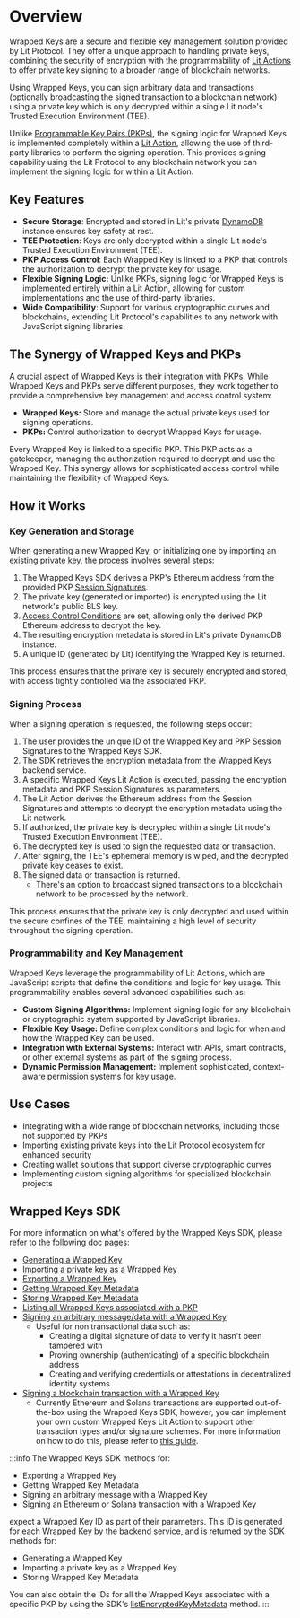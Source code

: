 # Overview

Wrapped Keys are a secure and flexible key management solution provided by Lit Protocol. They offer a unique approach to handling private keys, combining the security of encryption with the programmability of [Lit Actions](../../sdk/serverless-signing/overview.md) to offer private key signing to a broader range of blockchain networks.

Using Wrapped Keys, you can sign arbitrary data and transactions (optionally broadcasting the signed transaction to a blockchain network) using a private key which is only decrypted within a single Lit node's Trusted Execution Environment (TEE).

Unlike [Programmable Key Pairs (PKPs)](../pkps/overview.md), the signing logic for Wrapped Keys is implemented completely within a [Lit Action](../../sdk/serverless-signing/overview.md), allowing the use of third-party libraries to perform the signing operation. This provides signing capability using the Lit Protocol to any blockchain network you can implement the signing logic for within a Lit Action.

## Key Features

- **Secure Storage**: Encrypted and stored in Lit's private [DynamoDB](https://aws.amazon.com/dynamodb/) instance ensures key safety at rest.
- **TEE Protection**: Keys are only decrypted within a single Lit node's Trusted Execution Environment (TEE).
- **PKP Access Control**: Each Wrapped Key is linked to a PKP that controls the authorization to decrypt the private key for usage.
- **Flexible Signing Logic:** Unlike PKPs, signing logic for Wrapped Keys is implemented entirely within a Lit Action, allowing for custom implementations and the use of third-party libraries.
- **Wide Compatibility**: Support for various cryptographic curves and blockchains, extending Lit Protocol's capabilities to any network with JavaScript signing libraries.

## The Synergy of Wrapped Keys and PKPs

A crucial aspect of Wrapped Keys is their integration with PKPs. While Wrapped Keys and PKPs serve different purposes, they work together to provide a comprehensive key management and access control system:

- **Wrapped Keys:** Store and manage the actual private keys used for signing operations.
- **PKPs:** Control authorization to decrypt Wrapped Keys for usage.

Every Wrapped Key is linked to a specific PKP. This PKP acts as a gatekeeper, managing the authorization required to decrypt and use the Wrapped Key. This synergy allows for sophisticated access control while maintaining the flexibility of Wrapped Keys.

## How it Works

### Key Generation and Storage

When generating a new Wrapped Key, or initializing one by importing an existing private key, the process involves several steps:

1. The Wrapped Keys SDK derives a PKP's Ethereum address from the provided PKP [Session Signatures](../../sdk/authentication/session-sigs/intro.md).
2. The private key (generated or imported) is encrypted using the Lit network's public BLS key.
3. [Access Control Conditions](../../sdk/access-control/evm/basic-examples) are set, allowing only the derived PKP Ethereum address to decrypt the key.
4. The resulting encryption metadata is stored in Lit's private DynamoDB instance.
5. A unique ID (generated by Lit) identifying the Wrapped Key is returned.

This process ensures that the private key is securely encrypted and stored, with access tightly controlled via the associated PKP.

### Signing Process

When a signing operation is requested, the following steps occur:

1. The user provides the unique ID of the Wrapped Key and PKP Session Signatures to the Wrapped Keys SDK.
2. The SDK retrieves the encryption metadata from the Wrapped Keys backend service.
3. A specific Wrapped Keys Lit Action is executed, passing the encryption metadata and PKP Session Signatures as parameters.
4. The Lit Action derives the Ethereum address from the Session Signatures and attempts to decrypt the encryption metadata using the Lit network.
5. If authorized, the private key is decrypted within a single Lit node's Trusted Execution Environment (TEE).
6. The decrypted key is used to sign the requested data or transaction.
7. After signing, the TEE's ephemeral memory is wiped, and the decrypted private key ceases to exist.
8. The signed data or transaction is returned.
   - There's an option to broadcast signed transactions to a blockchain network to be processed by the network.

This process ensures that the private key is only decrypted and used within the secure confines of the TEE, maintaining a high level of security throughout the signing operation.

### Programmability and Key Management

Wrapped Keys leverage the programmability of Lit Actions, which are JavaScript scripts that define the conditions and logic for key usage. This programmability enables several advanced capabilities such as:

- **Custom Signing Algorithms:** Implement signing logic for any blockchain or cryptographic system supported by JavaScript libraries.
- **Flexible Key Usage:** Define complex conditions and logic for when and how the Wrapped Key can be used.
- **Integration with External Systems:** Interact with APIs, smart contracts, or other external systems as part of the signing process.
- **Dynamic Permission Management:** Implement sophisticated, context-aware permission systems for key usage.

## Use Cases

- Integrating with a wide range of blockchain networks, including those not supported by PKPs
- Importing existing private keys into the Lit Protocol ecosystem for enhanced security
- Creating wallet solutions that support diverse cryptographic curves
- Implementing custom signing algorithms for specialized blockchain projects

## Wrapped Keys SDK

For more information on what's offered by the Wrapped Keys SDK, please refer to the following doc pages:

- [Generating a Wrapped Key](./generating-wrapped-key.md)
- [Importing a private key as a Wrapped Key](./importing-key.md)
- [Exporting a Wrapped Key](./exporting-wrapped-key.md)
- [Getting Wrapped Key Metadata](./getting-wrapped-key-metadata.md)
- [Storing Wrapped Key Metadata](./storing-wrapped-key-metadata.md)
- [Listing all Wrapped Keys associated with a PKP](./listing-wrapped-keys.md)
- [Signing an arbitrary message/data with a Wrapped Key](./sign-message.md)
  - Useful for non transactional data such as:
    - Creating a digital signature of data to verify it hasn't been tampered with
    - Proving ownership (authenticating) of a specific blockchain address
    - Creating and verifying credentials or attestations in decentralized identity systems
- [Signing a blockchain transaction with a Wrapped Key](./sign-transaction.md)
  - Currently Ethereum and Solana transactions are supported out-of-the-box using the Wrapped Keys SDK, however, you can implement your own custom Wrapped Keys Lit Action to support other transaction types and/or signature schemes. For more information on how to do this, please refer to [this guide](./custom-wrapped-keys.md).

:::info
The Wrapped Keys SDK methods for:

- Exporting a Wrapped Key
- Getting Wrapped Key Metadata
- Signing an arbitrary message with a Wrapped Key
- Signing an Ethereum or Solana transaction with a Wrapped Key

expect a Wrapped Key ID as part of their parameters. This ID is generated for each Wrapped Key by the backend service, and is returned by the SDK methods for:

- Generating a Wrapped Key
- Importing a private key as a Wrapped Key
- Storing Wrapped Key Metadata

You can also obtain the IDs for all the Wrapped Keys associated with a specific PKP by using the SDK's [listEncryptedKeyMetadata](./listing-wrapped-keys.md) method.
:::
